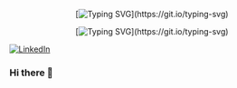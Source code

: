 <div align="center">

  [![Typing SVG](https://readme-typing-svg.demolab.com?font=Fira+Code&weight=600&duration=6000&pause=500000&color=4778F7&center=true&width=435&lines=Hi!+I'm+Abdiel!)](https://git.io/typing-svg)

  [![Typing SVG](https://readme-typing-svg.demolab.com?font=Fira+Code&weight=600&duration=4000&pause=800&color=4778F7&center=true&width=435&lines=I'm+a+Full+Stack+Software+Engineer;I+love+learning+new+things;It's+nice+to+meet+you!)](https://git.io/typing-svg)
</div>

<a href='https://www.linkedin.com/in/abdielsanchezgaud/' target="_blank"><img alt='LinkedIn' src='https://img.shields.io/badge/LinkedIn-100000?style=for-the-badge&logo=LinkedIn&logoColor=FFFFFF&labelColor=black&color=6284FF'/></a>


### Hi there 👋


<!--
**absaga/absaga** is a ✨ _special_ ✨ repository because its `README.md` (this file) appears on your GitHub profile.

Here are some ideas to get you started:

- 🔭 I’m currently working on ...
- 🌱 I’m currently learning ...
- 👯 I’m looking to collaborate on ...
- 🤔 I’m looking for help with ...
- 💬 Ask me about ...
- 📫 How to reach me: ...
- 😄 Pronouns: ...
- ⚡ Fun fact: ...
-->
